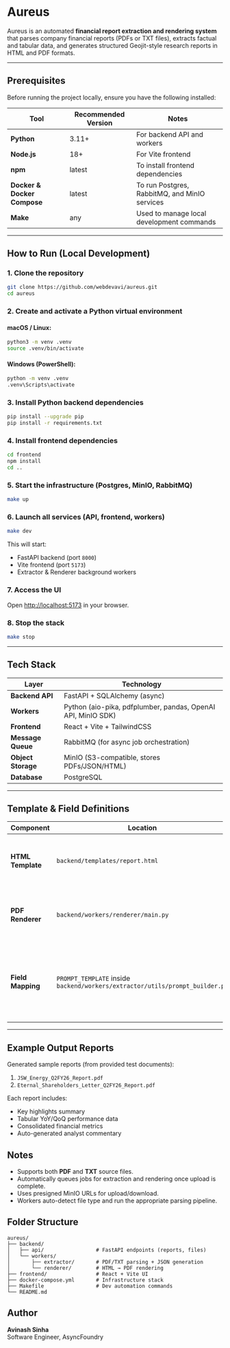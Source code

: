# Aureus

Aureus is an automated **financial report extraction and rendering system** that parses company financial reports (PDFs or TXT files), extracts factual and tabular data, and generates structured Geojit-style research reports in HTML and PDF formats.

---

## Prerequisites

Before running the project locally, ensure you have the following installed:

| Tool                        | Recommended Version | Notes                                         |
| --------------------------- | ------------------- | --------------------------------------------- |
| **Python**                  | 3.11+               | For backend API and workers                   |
| **Node.js**                 | 18+                 | For Vite frontend                             |
| **npm**                     | latest              | To install frontend dependencies              |
| **Docker & Docker Compose** | latest              | To run Postgres, RabbitMQ, and MinIO services |
| **Make**                    | any                 | Used to manage local development commands     |

---

## How to Run (Local Development)

### 1. Clone the repository

```bash
git clone https://github.com/webdevavi/aureus.git
cd aureus
```

### 2. Create and activate a Python virtual environment

#### macOS / Linux:

```bash
python3 -m venv .venv
source .venv/bin/activate
```

#### Windows (PowerShell):

```bash
python -m venv .venv
.venv\Scripts\activate
```

### 3. Install Python backend dependencies

```bash
pip install --upgrade pip
pip install -r requirements.txt
```

### 4. Install frontend dependencies

```bash
cd frontend
npm install
cd ..
```

### 5. Start the infrastructure (Postgres, MinIO, RabbitMQ)

```bash
make up
```

### 6. Launch all services (API, frontend, workers)

```bash
make dev
```

This will start:

- FastAPI backend (port `8000`)
- Vite frontend (port `5173`)
- Extractor & Renderer background workers

### 7. Access the UI

Open [http://localhost:5173](http://localhost:5173) in your browser.

### 8. Stop the stack

```bash
make stop
```

---

## Tech Stack

| Layer              | Technology                                                   |
| ------------------ | ------------------------------------------------------------ |
| **Backend API**    | FastAPI + SQLAlchemy (async)                                 |
| **Workers**        | Python (aio-pika, pdfplumber, pandas, OpenAI API, MinIO SDK) |
| **Frontend**       | React + Vite + TailwindCSS                                   |
| **Message Queue**  | RabbitMQ (for async job orchestration)                       |
| **Object Storage** | MinIO (S3-compatible, stores PDFs/JSON/HTML)                 |
| **Database**       | PostgreSQL                                                   |

---

## Template & Field Definitions

| Component         | Location                                                                     | Description                                                                    |
| ----------------- | ---------------------------------------------------------------------------- | ------------------------------------------------------------------------------ |
| **HTML Template** | `backend/templates/report.html`                                              | Jinja2 template for rendering final HTML reports                               |
| **PDF Renderer**  | `backend/workers/renderer/main.py`                                           | Converts rendered HTML into a styled PDF using Playwright                      |
| **Field Mapping** | `PROMPT_TEMPLATE` inside `backend/workers/extractor/utils/prompt_builder.py` | Defines how LLM interprets and maps financial terms (Sales, EBITDA, PAT, etc.) |

---

## Example Output Reports

Generated sample reports (from provided test documents):

1. `JSW_Energy_Q2FY26_Report.pdf`
2. `Eternal_Shareholders_Letter_Q2FY26_Report.pdf`

Each report includes:

- Key highlights summary
- Tabular YoY/QoQ performance data
- Consolidated financial metrics
- Auto-generated analyst commentary

## Notes

- Supports both **PDF** and **TXT** source files.
- Automatically queues jobs for extraction and rendering once upload is complete.
- Uses presigned MinIO URLs for upload/download.
- Workers auto-detect file type and run the appropriate parsing pipeline.

## Folder Structure

```
aureus/
├── backend/
│   ├── api/                 # FastAPI endpoints (reports, files)
│   └── workers/
│       ├── extractor/       # PDF/TXT parsing + JSON generation
│       └── renderer/        # HTML → PDF rendering
├── frontend/                # React + Vite UI
├── docker-compose.yml       # Infrastructure stack
├── Makefile                 # Dev automation commands
└── README.md
```

## Author

**Avinash Sinha**  
Software Engineer, AsyncFoundry
